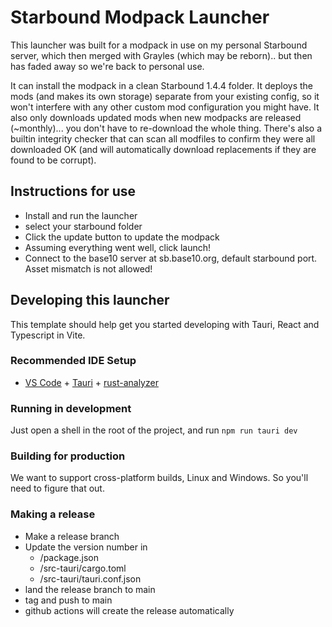 # Starbound Modpack Launcher

This launcher was built for a modpack in use on my personal Starbound server, which then merged with Grayles (which may be reborn).. but then has faded away so we're back to personal use.  

It can install the modpack in a clean Starbound 1.4.4 folder.  It deploys the mods (and makes its own storage) separate from your existing config, so it won't interfere with any other custom mod configuration you might have.
It also only downloads updated mods when new modpacks are released (~monthly)... you don't have to re-download the whole thing.
There's also a builtin integrity checker that can scan all modfiles to confirm they were all downloaded OK (and will automatically download replacements if they are found to be corrupt).

## Instructions for use

* Install and run the launcher
* select your starbound folder
* Click the update button to update the modpack
* Assuming everything went well, click launch!
* Connect to the base10 server at sb.base10.org, default starbound port.  Asset mismatch is not allowed!

## Developing this launcher

This template should help get you started developing with Tauri, React and Typescript in Vite.

### Recommended IDE Setup

* [VS Code](https://code.visualstudio.com/) + [Tauri](https://marketplace.visualstudio.com/items?itemName=tauri-apps.tauri-vscode) + [rust-analyzer](https://marketplace.visualstudio.com/items?itemName=rust-lang.rust-analyzer)

### Running in development

Just open a shell in the root of the project, and run `npm run tauri dev`

### Building for production

We want to support cross-platform builds, Linux and Windows. So you'll need to figure that out.

### Making a release

* Make a release branch
* Update the version number in
  * /package.json
  * /src-tauri/cargo.toml
  * /src-tauri/tauri.conf.json
* land the release branch to main
* tag and push to main
* github actions will create the release automatically